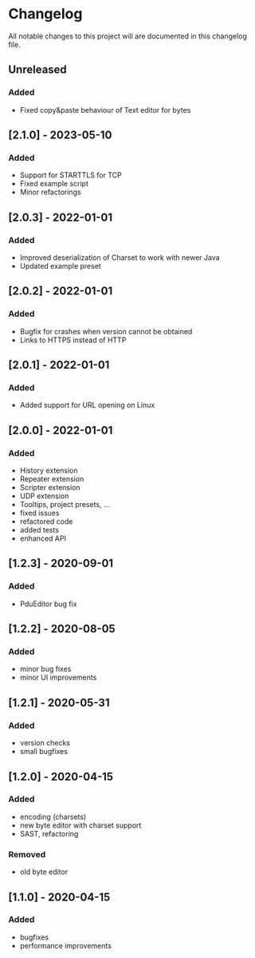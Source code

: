 # Changelog

All notable changes to this project will are documented in this changelog file.

## Unreleased
### Added
- Fixed copy&paste behaviour of Text editor for bytes

## [2.1.0] - 2023-05-10
### Added
- Support for STARTTLS for TCP
- Fixed example script
- Minor refactorings

## [2.0.3] - 2022-01-01
### Added
- Improved deserialization of Charset to work with newer Java
- Updated example preset

## [2.0.2] - 2022-01-01
### Added
- Bugfix for crashes when version cannot be obtained
- Links to HTTPS instead of HTTP

## [2.0.1] - 2022-01-01
### Added
- Added support for URL opening on Linux

## [2.0.0] - 2022-01-01
### Added
- History extension
- Repeater extension
- Scripter extension
- UDP extension
- Tooltips, project presets, ...
- fixed issues
- refactored code
- added tests
- enhanced API

## [1.2.3] - 2020-09-01
### Added
- PduEditor bug fix

## [1.2.2] - 2020-08-05
### Added
- minor bug fixes
- minor UI improvements

## [1.2.1] - 2020-05-31
### Added
- version checks
- small bugfixes

## [1.2.0] - 2020-04-15
### Added
- encoding (charsets)
- new byte editor with charset support
- SAST, refactoring
### Removed
- old byte editor

## [1.1.0] - 2020-04-15
### Added
- bugfixes
- performance improvements